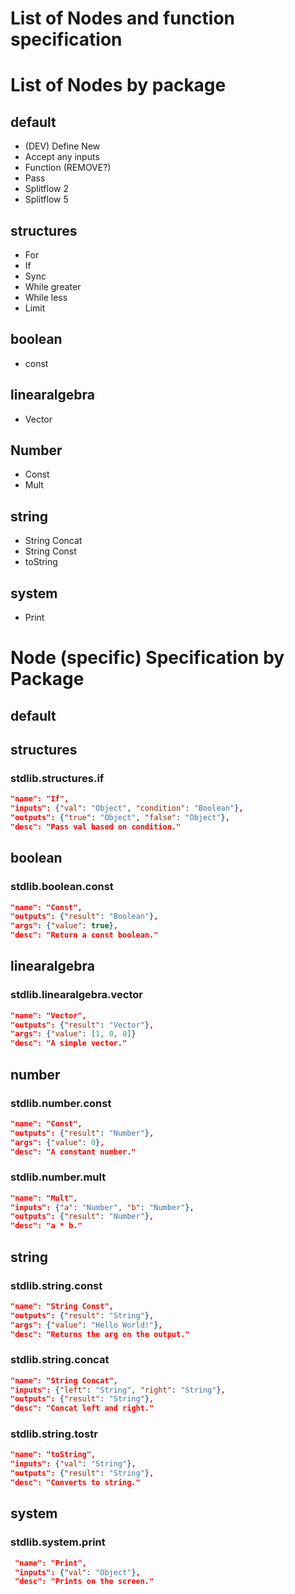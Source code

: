 # List of Nodes and function specification

# List of Nodes by package

## default

* (DEV) Define New
* Accept any inputs
* Function (REMOVE?)
* Pass
* Splitflow 2
* Splitflow 5

## structures

* For
* If
* Sync
* While greater
* While less
* Limit

## boolean

* const

## linearalgebra

* Vector

## Number

* Const
* Mult

## string

 * String Concat
 * String Const
 * toString
 
 ## system
 
 * Print
 
 
 # Node (specific) Specification by Package
 
 ## default

 ## structures
 
 ### stdlib.structures.if
 ```json
 "name": "If",
 "inputs": {"val": "Object", "condition": "Boolean"},
 "outputs": {"true": "Object", "false": "Object"},
 "desc": "Pass val based on condition."
 ```
 
 ## boolean
 
 ### stdlib.boolean.const
 ```json
 "name": "Const",
 "outputs": {"result": "Boolean"},
 "args": {"value": true},
 "desc": "Return a const boolean."
 ```
 
 ## linearalgebra
 
 ### stdlib.linearalgebra.vector
 ```json
 "name": "Vector",
 "outputs": {"result": "Vector"},
 "args": {"value": [1, 0, 0]}
 "desc": "A simple vector."
 ```
 
 ## number
 
 ### stdlib.number.const
 ```json
 "name": "Const",
 "outputs": {"result": "Number"},
 "args": {"value": 0},
 "desc": "A constant number."
 ```
 
 ### stdlib.number.mult
 ```json
 "name": "Mult",
 "inputs": {"a": "Number", "b": "Number"},
 "outputs": {"result": "Number"},
 "desc": "a * b."
 ```
 
 ## string
 
 ### stdlib.string.const
 ```json
 "name": "String Const",
 "outputs": {"result": "String"},
 "args": {"value": "Hello World!"},
 "desc": "Returns the arg on the output."
 ```
 
 ### stdlib.string.concat
 ```json
 "name": "String Concat",
 "inputs": {"left": "String", "right": "String"},
 "outputs": {"result": "String"},
 "desc": "Concat left and right."
 ```
 
 ### stdlib.string.tostr
 ```json
 "name": "toString",
 "inputs": {"val": "String"},
 "outputs": {"result": "String"},
 "desc": "Converts to string."
 ```
 
 ## system
 
 ### stdlib.system.print
```json
 "name": "Print",
 "inputs": {"val": "Object"},
 "desc": "Prints on the screen."
 ```

